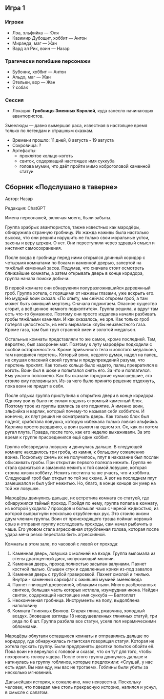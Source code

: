 ## Игра 1

### Игроки
* Лэа, эльфийка — Юля
* Казимир Дубощит, хоббит — Антон
* Миранда, маг — Жан
* Вард эл Рик, воин — Назар


### Трагически погибшие персонажи
* Бубоник, хоббит — Антон
* Альдо, маг — Жан
* Этельен, вор — Жан
* ? собак


### Сессия
* Локация: **Гробницы Змеиных Королей**, куда занесло начинающих авантюристов.

Змеелюды — давно вымершая раса, известная в настоящее время только по легендам и страшным сказкам.
* Времени прошло: 11 дней, 8 августа - 19 августа
* Сокровища: ? 
* Артефакты: 
  * проклятое кольцо-коготь
  * свиток, содержащий настоящее имя суккуба
  * голова мумии, что даёт пройти мимо коброголовой каменной статуи



## Сборник «Подслушано в таверне»
Автор: Назар

Редакция: ChatGPT

Имена персонажей, включая моего, были забыты. 

Группа храбрых авантюристов, также известных как мародёры, обнаружила странную гробницу. Их жажда наживы была настолько высока, что они решили нарушить не только свои моральные устои, законы и веру церкви. О нет. Они переступили через здравый смысл и инстинкт самосохранения. 

После входа в гробницу перед ними открылся длинный коридор с четырьмя комнатами по бокам и каменной дверью, запертой на тяжёлый каменный засов. Подумав, что сначала стоит осмотреть ближайшие комнаты, а затем открывать дверь в конце коридора, группа начала поиски добычи. 

В первой комнате они обнаружили полуразложившийся деревянный гроб. Группа хотела, с горящими от наживы глазами, уже вскрыть его. 
Но мудрый воин сказал: «По опыту, мы сейчас откроем гроб, а там может быть оживший мертвец. Сначала поджигаем. Опасное существо сгорит, а всё ценное немного подкоптится». Группа решила, а вдруг там есть что-то бумажное. Поэтому они просто издалека начали разбивать гробы тяжёлыми камнями. И как оказалось, не зря. Как только гроб потерял целостность, из него вырвались клубы неизвестного газа. Кроме газа, там был труп странной змеи и золотой медальон. 

Остальные комнаты представляли то же самое, кроме последней. Там, вероятно, был захоронен маг. Поэтому к луту мародёры подходили с особой осторожностью. Кроме привычного тела и золотого медальона, там находился перстень. Который воин, недолго думая, надел на палец, не слушая опасений своей группы и предупреждений разума, что перстень проклят. Как только кольцо было надето, палец превратился в коготь. Воин был в шоке и попытался снять его. За что и поплатился. Ему ужасно поплохело. Как бы сказали городские сумасшедшие, это стоило ему половины хп. Из-за чего было принято решение отдохнуть, пока воин не придет в себя. 

После отдыха группа приступила к открытию двери в конце коридора. Одному воину было не силам поднять огромный каменный блок. Поэтому трое из группы взялись за его поднятие. А именно воин, эльфийка и карлик, который почему-то называл себя хоббитом. И конечно, их плут решил не осматривать дверь. Как только блок был поднят, сработала ловушка, которую избежала только ловкая эльфийка. Карлика просто раздавило, а воин выжил на одном хп. Ох, как он потом ругал плута. Правда, после того, как его неделю выхаживали. За это время к группе присоединился ещё один хоббит. 

Группа обезвредила ловушку и двинулась дальше. В следующей комнате находилось три гроба, из камня, к большому сожалению воина. Поскольку сжечь их не получилось, плут в наказание был послан обыскивать гробы. При открытии первого полезла нежить. Группа не стала сражаться и заманила нежить к той самой ловушке, которая стоила жизни хоббиту. Нежить постигла та же участь, что и хоббита. Следующий гроб был открыт по той же схеме. А вот на последнем плут замешкался и был убит нежитью. Но, благо, в конце концов он умер на той же ловушке. 

Мародёры двинулись дальше, их встретила комната со статуей, где обнаружился тайный проход. Пройдя по нему, группа попала в комнату, из которой уходило 7 проходов и большая чаша с черной жидкостью, из которой выпрыгнули несколько отрубленных рук. Это стоило жизни двум членам группы. Воин от происходящего трэша поймал нервный срыв и отправил группу исследовать проходы, сам начал рыбачить в чаше. Его уловом стала агрессивная отрубленная голова, которая после удара меча резко перестала быть агрессивной. 

Комнаты в этом зале, по часовой с левой от прохода:
1. Каменная дверь, ловушка с молнией на входе. Группа выломала из стены драгоценный диск, испускающий молнии.	
2. Каменная дверь, проход полностью засыпан валунами. Пахнет костной пылью. Слышен стук и сдавленные крики из-под завалов
3. Каменная дверь с грубой гравировкой. Пахнет смолой и гнилью. Внутри - каменный саркофаг с ожившей мумией змееюлюда
4. Пахнет гниющей древесиной, облаками пыли. Много разбросанных свитков, большая часть которых истлела, изумрудная икона. Найден свиток, содержащий настоящее имя суккуба — Балтоплат
5. Неоконченная гробница. Инструменты на полу, выдолблена наполовину
6. Комната Глиняных Воинов. Старая глина, ржавчина, холодный воздух. Зловещие взгляды 18 неодушевленных глиняных статуй, три ряда по 6 шт. Группа разбила все статуи, усеяв пол керамическими обломками.

Мародёры облутали оставшиеся комнаты и отправились дальше по коридору, где обнаружилась гигантская говорящая статуя. Которая не хотела пускать группу. Были предприняты десятки попыток обойти её. Пока воин не вернулся с головой и сказал, что он тут для того, чтобы похоронить голову ящера. После этого группа двинулась дальше и наткнулась на группу гоблинов, которые предложили: «Слушай, у нас есть идея. Вы нам еду, мы вас не трогаем». Гоблины были убиты за несколько мгновений. 

Дальнейшая история, к сожалению, мне неизвестна. Поскольку человек, что поведал мне столь прекрасную историю, напился и уснул, в смысле с салатом.


